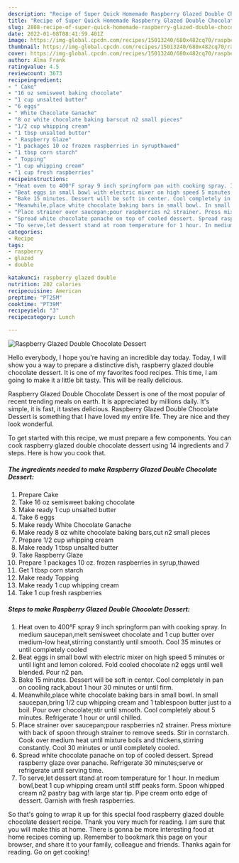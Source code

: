 ```yaml
---
description: "Recipe of Super Quick Homemade Raspberry Glazed Double Chocolate Dessert"
title: "Recipe of Super Quick Homemade Raspberry Glazed Double Chocolate Dessert"
slug: 2808-recipe-of-super-quick-homemade-raspberry-glazed-double-chocolate-dessert
date: 2022-01-08T08:41:59.401Z
image: https://img-global.cpcdn.com/recipes/15013240/680x482cq70/raspberry-glazed-double-chocolate-dessert-recipe-main-photo.jpg
thumbnail: https://img-global.cpcdn.com/recipes/15013240/680x482cq70/raspberry-glazed-double-chocolate-dessert-recipe-main-photo.jpg
cover: https://img-global.cpcdn.com/recipes/15013240/680x482cq70/raspberry-glazed-double-chocolate-dessert-recipe-main-photo.jpg
author: Alma Frank
ratingvalue: 4.5
reviewcount: 3673
recipeingredient:
- " Cake"
- "16 oz semisweet baking chocolate"
- "1 cup unsalted butter"
- "6 eggs"
- " White Chocolate Ganache"
- "8 oz white chocolate baking barscut n2 small pieces"
- "1/2 cup whipping cream"
- "1 tbsp unsalted butter"
- " Raspberry Glaze"
- "1 packages 10 oz frozen raspberries in syrupthawed"
- "1 tbsp corn starch"
- " Topping"
- "1 cup whipping cream"
- "1 cup fresh raspberries"
recipeinstructions:
- "Heat oven to 400°F spray 9 inch springform pan with cooking spray. In medium saucepan,melt semisweet chocolate and 1 cup butter over medium-low heat,stirring constantly until smooth. Cool 35 minutes or until completely cooled"
- "Beat eggs in small bowl with electric mixer on high speed 5 minutes or until light and lemon colored. Fold cooled chocolate n2 eggs until well blended. Pour n2 pan."
- "Bake 15 minutes. Dessert will be soft in center. Cool completely in pan on cooling rack,about 1 hour 30 minutes or until firm."
- "Meanwhile,place white chocolate baking bars in small bowl. In small saucepan,bring 1/2 cup whipping cream and 1 tablespoon butter just to a boil. Pour over chocolate;stir until smooth. Cool completely about 5 minutes. Refrigerate 1 hour or until chilled."
- "Place strainer over saucepan;pour raspberries n2 strainer. Press mixture with back of spoon through strainer to remove seeds. Stir in cornstarch. Cook over medium heat until mixture boils and thickens,stirring constantly. Cool 30 minutes or until completely cooled."
- "Spread white chocolate panache on top of cooled dessert. Spread raspberry glaze over panache. Refrigerate 30 minutes;serve or refrigerate until serving time."
- "To serve,let dessert stand at room temperature for 1 hour. In medium bowl,beat 1 cup whipping cream until stiff peaks form. Spoon whipped cream n2 pastry bag with large star tip. Pipe cream onto edge of dessert. Garnish with fresh raspberries."
categories:
- Recipe
tags:
- raspberry
- glazed
- double

katakunci: raspberry glazed double 
nutrition: 202 calories
recipecuisine: American
preptime: "PT25M"
cooktime: "PT39M"
recipeyield: "3"
recipecategory: Lunch

---
```



![Raspberry Glazed Double Chocolate Dessert](https://img-global.cpcdn.com/recipes/15013240/680x482cq70/raspberry-glazed-double-chocolate-dessert-recipe-main-photo.jpg)

Hello everybody, I hope you're having an incredible day today. Today, I will show you a way to prepare a distinctive dish, raspberry glazed double chocolate dessert. It is one of my favorites food recipes. This time, I am going to make it a little bit tasty. This will be really delicious.

Raspberry Glazed Double Chocolate Dessert is one of the most popular of recent trending meals on earth. It is appreciated by millions daily. It's simple, it is fast, it tastes delicious. Raspberry Glazed Double Chocolate Dessert is something that I have loved my entire life. They are nice and they look wonderful.




To get started with this recipe, we must prepare a few components. You can cook raspberry glazed double chocolate dessert using 14 ingredients and 7 steps. Here is how you cook that.

<!--inarticleads1-->

##### The ingredients needed to make Raspberry Glazed Double Chocolate Dessert:

1. Prepare  Cake
1. Take 16 oz semisweet baking chocolate
1. Make ready 1 cup unsalted butter
1. Take 6 eggs
1. Make ready  White Chocolate Ganache
1. Make ready 8 oz white chocolate baking bars,cut n2 small pieces
1. Prepare 1/2 cup whipping cream
1. Make ready 1 tbsp unsalted butter
1. Take  Raspberry Glaze
1. Prepare 1 packages 10 oz. frozen raspberries in syrup,thawed
1. Get 1 tbsp corn starch
1. Make ready  Topping
1. Make ready 1 cup whipping cream
1. Take 1 cup fresh raspberries




<!--inarticleads2-->

##### Steps to make Raspberry Glazed Double Chocolate Dessert:

1. Heat oven to 400°F spray 9 inch springform pan with cooking spray. In medium saucepan,melt semisweet chocolate and 1 cup butter over medium-low heat,stirring constantly until smooth. Cool 35 minutes or until completely cooled
1. Beat eggs in small bowl with electric mixer on high speed 5 minutes or until light and lemon colored. Fold cooled chocolate n2 eggs until well blended. Pour n2 pan.
1. Bake 15 minutes. Dessert will be soft in center. Cool completely in pan on cooling rack,about 1 hour 30 minutes or until firm.
1. Meanwhile,place white chocolate baking bars in small bowl. In small saucepan,bring 1/2 cup whipping cream and 1 tablespoon butter just to a boil. Pour over chocolate;stir until smooth. Cool completely about 5 minutes. Refrigerate 1 hour or until chilled.
1. Place strainer over saucepan;pour raspberries n2 strainer. Press mixture with back of spoon through strainer to remove seeds. Stir in cornstarch. Cook over medium heat until mixture boils and thickens,stirring constantly. Cool 30 minutes or until completely cooled.
1. Spread white chocolate panache on top of cooled dessert. Spread raspberry glaze over panache. Refrigerate 30 minutes;serve or refrigerate until serving time.
1. To serve,let dessert stand at room temperature for 1 hour. In medium bowl,beat 1 cup whipping cream until stiff peaks form. Spoon whipped cream n2 pastry bag with large star tip. Pipe cream onto edge of dessert. Garnish with fresh raspberries.




So that's going to wrap it up for this special food raspberry glazed double chocolate dessert recipe. Thank you very much for reading. I am sure that you will make this at home. There is gonna be more interesting food at home recipes coming up. Remember to bookmark this page on your browser, and share it to your family, colleague and friends. Thanks again for reading. Go on get cooking!
